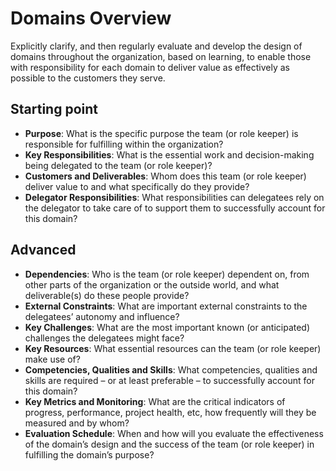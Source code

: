 # Domains Overview

Explicitly clarify, and then regularly evaluate and develop the design of domains throughout the organization, based on learning, to enable those with responsibility for each domain to deliver value as effectively as possible to the customers they serve.

## Starting point

- **Purpose**: What is the specific purpose the team (or role keeper) is responsible for fulfilling within the organization?
- **Key Responsibilities**: What is the essential work and decision-making being delegated to the team (or role keeper)?
- **Customers and Deliverables**: Whom does this team (or role keeper) deliver value to and what specifically do they provide?
- **Delegator Responsibilities**: What responsibilities can delegatees rely on the delegator to take care of to support them to successfully account for this domain?

## Advanced

- **Dependencies**: Who is the team (or role keeper) dependent on, from other parts of the organization or the outside world, and what deliverable(s) do these people provide?
- **External Constraints**: What are important external constraints to the delegatees’ autonomy and influence?
- **Key Challenges**: What are the most important known (or anticipated) challenges the delegatees might face?
- **Key Resources**: What essential resources can the team (or role keeper) make use of?
- **Competencies, Qualities and Skills**: What competencies, qualities and skills are required – or at least preferable – to successfully account for this domain?
- **Key Metrics and Monitoring**: What are the critical indicators of progress, performance, project health, etc, how frequently will they be measured and by whom?
- **Evaluation Schedule**: When and how will you evaluate the effectiveness of the domain’s design and the success of the team (or role keeper) in fulfilling the domain’s purpose?
